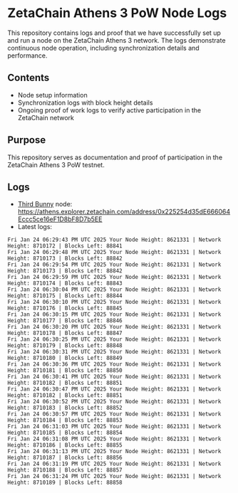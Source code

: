 # ZetaChain Athens 3 PoW Node Logs
This repository contains logs and proof that we have successfully set up and run a node on the ZetaChain Athens 3 network. The logs demonstrate continuous node operation, including synchronization details and performance.

## Contents
- Node setup information
- Synchronization logs with block height details
- Ongoing proof of work logs to verify active participation in the ZetaChain network

## Purpose
This repository serves as documentation and proof of participation in the ZetaChain Athens 3 PoW testnet.

## Logs

- [Third Bunny](https://thirdbunny.xyz/) node: https://athens.explorer.zetachain.com/address/0x225254d35dE666064Eccc5ce16eF1D8bF8D7b5EE
- Latest logs:
```
Fri Jan 24 06:29:43 PM UTC 2025 Your Node Height: 8621331 | Network Height: 8710172 | Blocks Left: 88841
Fri Jan 24 06:29:48 PM UTC 2025 Your Node Height: 8621331 | Network Height: 8710173 | Blocks Left: 88842
Fri Jan 24 06:29:54 PM UTC 2025 Your Node Height: 8621331 | Network Height: 8710173 | Blocks Left: 88842
Fri Jan 24 06:29:59 PM UTC 2025 Your Node Height: 8621331 | Network Height: 8710174 | Blocks Left: 88843
Fri Jan 24 06:30:04 PM UTC 2025 Your Node Height: 8621331 | Network Height: 8710175 | Blocks Left: 88844
Fri Jan 24 06:30:10 PM UTC 2025 Your Node Height: 8621331 | Network Height: 8710176 | Blocks Left: 88845
Fri Jan 24 06:30:15 PM UTC 2025 Your Node Height: 8621331 | Network Height: 8710177 | Blocks Left: 88846
Fri Jan 24 06:30:20 PM UTC 2025 Your Node Height: 8621331 | Network Height: 8710178 | Blocks Left: 88847
Fri Jan 24 06:30:25 PM UTC 2025 Your Node Height: 8621331 | Network Height: 8710179 | Blocks Left: 88848
Fri Jan 24 06:30:31 PM UTC 2025 Your Node Height: 8621331 | Network Height: 8710180 | Blocks Left: 88849
Fri Jan 24 06:30:36 PM UTC 2025 Your Node Height: 8621331 | Network Height: 8710181 | Blocks Left: 88850
Fri Jan 24 06:30:41 PM UTC 2025 Your Node Height: 8621331 | Network Height: 8710182 | Blocks Left: 88851
Fri Jan 24 06:30:47 PM UTC 2025 Your Node Height: 8621331 | Network Height: 8710182 | Blocks Left: 88851
Fri Jan 24 06:30:52 PM UTC 2025 Your Node Height: 8621331 | Network Height: 8710183 | Blocks Left: 88852
Fri Jan 24 06:30:57 PM UTC 2025 Your Node Height: 8621331 | Network Height: 8710184 | Blocks Left: 88853
Fri Jan 24 06:31:03 PM UTC 2025 Your Node Height: 8621331 | Network Height: 8710185 | Blocks Left: 88854
Fri Jan 24 06:31:08 PM UTC 2025 Your Node Height: 8621331 | Network Height: 8710186 | Blocks Left: 88855
Fri Jan 24 06:31:13 PM UTC 2025 Your Node Height: 8621331 | Network Height: 8710187 | Blocks Left: 88856
Fri Jan 24 06:31:19 PM UTC 2025 Your Node Height: 8621331 | Network Height: 8710188 | Blocks Left: 88857
Fri Jan 24 06:31:24 PM UTC 2025 Your Node Height: 8621331 | Network Height: 8710189 | Blocks Left: 88858
```
